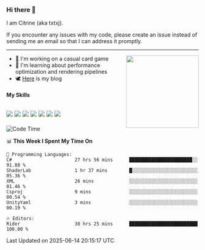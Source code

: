 ### Hi there 👋

I am Citrine (aka txtxj).

If you encounter any issues with my code, please create an issue instead of sending me an email so that I can address it promptly.

---

<img align="right" height="190" src="http://github-profile-summary-cards.vercel.app/api/cards/stats?username=txtxj&theme=vue">

- 🌱 I'm working on a casual card game
- 📖 I'm learning about performance optimization and rendering pipelines
- 🕊️ [Here](https://txtxj.top) is my blog

#### My Skills

![](https://img.shields.io/badge/Unity-000000?logo=unity&logoColor=fff)
![](https://img.shields.io/badge/C%23-239120?logo=csharp&logoColor=fff)
![](https://img.shields.io/badge/Python-3e74a2?logo=python&logoColor=fff)
![](https://img.shields.io/badge/C++-65318e?logo=cplusplus&logoColor=fff)
![](https://img.shields.io/badge/Vue-4FC08D?logo=vuedotjs&logoColor=fff)
![](https://img.shields.io/badge/Blender-f5792a?logo=blender&logoColor=fff)
![](https://img.shields.io/badge/MS%20SQL-cc2927?logo=microsoftsqlserver&logoColor=fff)
---

<!--START_SECTION:waka-->
![Code Time](http://img.shields.io/badge/Code%20Time-2%2C972%20hrs%2026%20mins-blue)

📊 **This Week I Spent My Time On** 

```text
💬 Programming Languages: 
C#                       27 hrs 56 mins      ███████████████████████░░   91.88 % 
ShaderLab                1 hr 37 mins        █░░░░░░░░░░░░░░░░░░░░░░░░   05.36 % 
XML                      26 mins             ░░░░░░░░░░░░░░░░░░░░░░░░░   01.46 % 
Csproj                   9 mins              ░░░░░░░░░░░░░░░░░░░░░░░░░   00.54 % 
UnityYaml                3 mins              ░░░░░░░░░░░░░░░░░░░░░░░░░   00.19 % 

🔥 Editors: 
Rider                    30 hrs 25 mins      █████████████████████████   100.00 % 
```


 Last Updated on 2025-06-14 20:15:17 UTC
<!--END_SECTION:waka-->
